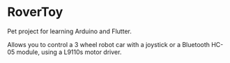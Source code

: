 # RoverToy

Pet project for learning Arduino and Flutter.

Allows you to control a 3 wheel robot car with a joystick or a Bluetooth HC-05 module, using a L9110s motor driver.
